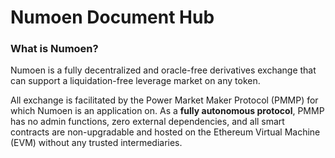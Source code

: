 # Numoen Document Hub

### What is Numoen?

Numoen is a fully decentralized and oracle-free derivatives exchange that can support a liquidation-free leverage market on any token.&#x20;

All exchange is facilitated by the Power Market Maker Protocol (PMMP) for which Numoen is an application on. As a **fully autonomous protocol**, PMMP has no admin functions, zero external dependencies, and all smart contracts are non-upgradable and hosted on the Ethereum Virtual Machine (EVM) without any trusted intermediaries.&#x20;

